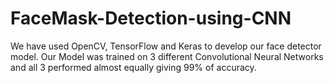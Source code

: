 # FaceMask-Detection-using-CNN
We have used OpenCV, TensorFlow and Keras to develop our face detector model. Our Model was trained on 3 different Convolutional Neural Networks and all 3 performed almost equally giving 99% of accuracy.
